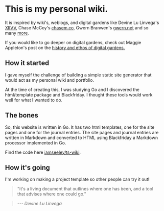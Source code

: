 # This is my personal wiki.


It is inspired by wiki's, weblogs, and digital gardens like Devine Lu Linvega's [XIIVV](https://wiki.xxiivv.com/site/home.html), Chase McCoy's [chasem.co](https://chasem.co/), Gwern Branwen's [gwern.net](https://gwern.net/) and so many [more](/site/links). 

If you would like to go deeper on digital gardens, check out Maggie Appleton's post on the [history and ethos of digital gardens.](https://maggieappleton.com/garden-history)


## How it started
 
 I gave myself the challenge of building a simple static site generator that would act as my personal wiki and portfolio.

At the time of creating this, I was studying Go and I discovered the html/template package and Blackfriday. I thought these tools would work well for what I wanted to do.

## The bones

So, this website is written in Go. It has two html templates, one for the site pages and one for the journal entries. The site pages and journal entries are written in Markdown and converted to HTML using Blackfriday a Markdown processor implemented in Go.

Find the code here [iamseeley/ts-wiki](https://github.com/iamseeley/ts-wiki).

## How it's going

I'm working on making a project template so other people can try it out!

> "It's a living document that outlines where one has 
> been, and a tool that advises where one could go."

> <cite>--- Devine Lu Linvega</cite>

